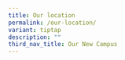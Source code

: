 ```yaml
---
title: Our location
permalink: /our-location/
variant: tiptap
description: ""
third_nav_title: Our New Campus
---
```

